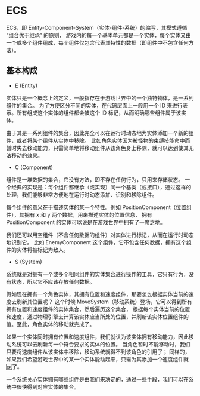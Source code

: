 # ECS

ECS，即 Entity-Component-System（实体-组件-系统）的缩写，其模式遵循 “组合优于继承” 的原则，
游戏内的每一个基本单元都是一个实体，每个实体又由一个或多个组件组成，每个组件仅包含代表其特性的数据（即组件中不包含任何方法）。

## 基本构成

+ E (Entity)

实体只是一个概念上的定义，一般指存在于游戏世界中的一个独特物体，是一系列组件的集合。
为了方便区分不同的实体，在代码层面上一般用一个 ID 来进行表示。所有组成这个实体的组件都会被这个 ID 标记，从而明确哪些组件属于该实体。

由于其是一系列组件的集合，因此完全可以在运行时动态地为实体添加一个新的组件，或者将某个组件从实体中移除。
比如角色实体因为被怪物的束缚技能命中而暂时失去移动能力，只需简单地将移动组件从该角色身上移除，就可以达到使其无法移动的效果。

+ C (Component)

组件是一堆数据的集合，它没有方法，即不存在任何行为，只用来存储状态。
一个经典的实现是：每个组件都继承（或实现）同一个基类（或接口），通过这样的处理，我们能够非常方便地在运行时动态添加、识别和移除组件。

每个组件的意义在于描述实体的某一个特性。例如 PositionComponent（位置组件），其拥有 x 和 y 两个数据，用来描述实体的位置信息，
拥有 PositionComponent 的实体可以说是在游戏世界中拥有了一席之地。

我们还可以用空组件（不含任何数据的组件）对实体进行标记，从而在运行时动态地识别它。
比如 EnemyComponent 这个组件，它不包含任何数据，拥有这个组件的实体将被标记为敌人。

+ S (System)

系统就是对拥有一个或多个相同组件的实体集合进行操作的工具，它只有行为，没有状态，所以它不应该存放任何数据。

假如现在拥有一个角色实体，其拥有位置和速度组件，那要怎么根据实体当前的速度去刷新其位置呢？
这个时候 MoveSystem（移动系统）登场，它可以得到所有拥有位置和速度组件的实体集合，然后遍历这个集合，
根据每个实体当前的位置和速度，通过物理引擎去计算该实体应当所处的位置，并刷新该实体位置组件的值。至此，角色实体的移动就完成了。

如果一个实体同时拥有位置和速度组件，我们就认为该实体拥有移动能力，因此移动系统可以去刷新每一个符合要求的实体的位置。
当角色暂时不能移动时，我们只要将速度组件从该实体中移除，移动系统就得不到该角色的引用了；
同样的，如果我们希望游戏世界中的某一个实体能动起来，只需为其添加一个速度组件就🆗了。

一个系统关心实体拥有哪些组件是由我们来决定的，通过一些手段，我们可以在系统中很快得到对应实体的集合。
